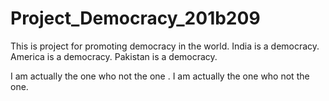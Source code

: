 # Project_Democracy_201b209
This is project for promoting democracy in the world.
India is a democracy.
America is a democracy.
Pakistan is a democracy.


I am actually the one who not the one .
I am actually the one who not the one.
